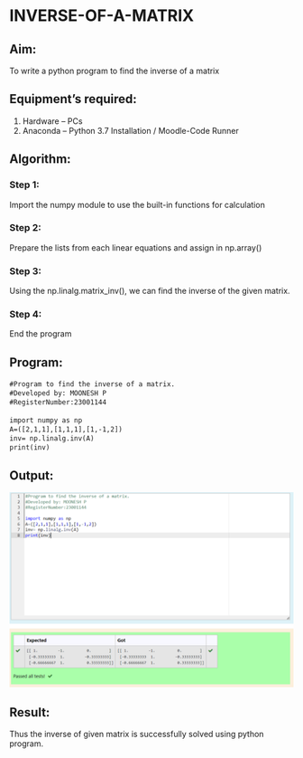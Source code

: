 # INVERSE-OF-A-MATRIX
## Aim:
To write a python program to find the inverse of a matrix
## Equipment’s required:
1. 	Hardware – PCs
2. 	Anaconda – Python 3.7 Installation / Moodle-Code Runner
## Algorithm:
### Step 1:
Import the numpy module to use the built-in functions for calculation
### Step 2:
Prepare the lists from each linear equations and assign in np.array()
### Step 3:
Using the np.linalg.matrix_inv(), we can find the inverse of the given matrix.
### Step 4:
End the program 
## Program:
```
#Program to find the inverse of a matrix.
#Developed by: MOONESH P
#RegisterNumber:23001144

import numpy as np
A=([2,1,1],[1,1,1],[1,-1,2])
inv= np.linalg.inv(A)
print(inv)
```
## Output:
![OUTPUT](/inverse.png)
## Result:
Thus the inverse of given matrix is successfully solved using python program.

